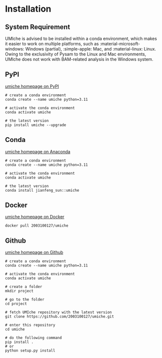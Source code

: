# Installation


## System Requirement

UMIche is advised to be installed within a conda environment, which makes it easier to work on multiple platforms, such as :material-microsoft-windows: Windows (partial), :simple-apple: Mac, and :material-linux: Linux. Owing to the exclusivity of Pysam to the Linux and Mac environments, UMIche does not work with BAM-related analysis in the Windows system.

## PyPI

[umiche homepage on PyPI](https://pypi.org/project/umiche/)

```shell
# create a conda environment
conda create --name umiche python=3.11

# activate the conda environment
conda activate umiche

# the latest version
pip install umiche --upgrade
```

## Conda

[umiche homepage on Anaconda](https://anaconda.org/Jianfeng_Sun/umiche)

```shell
# create a conda environment
conda create --name umiche python=3.11

# activate the conda environment
conda activate umiche

# the latest version
conda install jianfeng_sun::umiche
```


## Docker

[umiche homepage on Docker](https://hub.docker.com/r/2003100127/umiche)

```shell
docker pull 2003100127/umiche
```


## Github

[umiche homepage on Github](https://github.com/2003100127/umiche)

```shell
# create a conda environment
conda create --name umiche python=3.11

# activate the conda environment
conda activate umiche

# create a folder
mkdir project

# go to the folder
cd project

# fetch UMIche repository with the latest version
git clone https://github.com/2003100127/umiche.git

# enter this repository
cd umiche

# do the following command
pip install .
# or
python setup.py install
```
